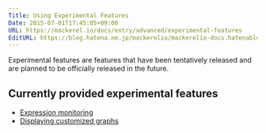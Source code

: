 ```yaml
---
Title: Using Experimental Features
Date: 2015-07-01T17:45:05+09:00
URL: https://mackerel.io/docs/entry/advanced/experimental-features
EditURL: https://blog.hatena.ne.jp/mackerelio/mackerelio-docs.hatenablog.mackerel.io/atom/entry/8454420450099764604
---
```


Experimental features are features that have been tentatively released and are planned to be officially released in the future. 

## Currently provided experimental features

- [Expression monitoring](https://mackerel.io/docs/entry/expression-monitoring)
- [Displaying customized graphs](https://mackerel.io/docs/entry/advanced/advanced-graph)
